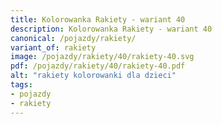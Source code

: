 ```yaml
---
title: Kolorowanka Rakiety - wariant 40
description: Kolorowanka Rakiety - wariant 40
canonical: /pojazdy/rakiety/
variant_of: rakiety
image: /pojazdy/rakiety/40/rakiety-40.svg
pdf: /pojazdy/rakiety/40/rakiety-40.pdf
alt: "rakiety kolorowanki dla dzieci"
tags:
- pojazdy
- rakiety
---
```

